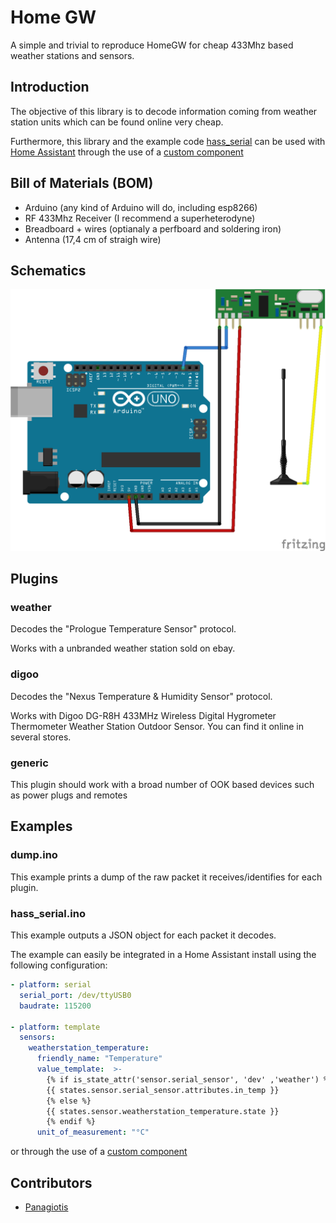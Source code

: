 # Home GW

A simple and trivial to reproduce HomeGW for cheap 433Mhz based weather stations and sensors.

## Introduction

The objective of this library is to decode information coming from weather station units which can be found online very cheap.

Furthermore, this library and the example code [hass_serial](https://github.com/dgomes/homeGW/tree/master/examples/hass_serial) can be used with [Home Assistant](http://home-assistant.io) through the use of a [custom component](https://github.com/dgomes/home-assistant-custom-components)

## Bill of Materials (BOM)

- Arduino (any kind of Arduino will do, including esp8266)
- RF 433Mhz Receiver (I recommend a superheterodyne)
- Breadboard + wires (optianaly a perfboard and soldering iron)
- Antenna (17,4 cm of straigh wire)

## Schematics

![Alt text](docs/HomeGW.png?raw=true "Schematic")


## Plugins

### weather

Decodes the "Prologue Temperature Sensor" protocol.

Works with a unbranded weather station sold on ebay.

### digoo

Decodes the "Nexus Temperature & Humidity Sensor" protocol.

Works with Digoo DG-R8H 433MHz Wireless Digital Hygrometer Thermometer Weather Station Outdoor Sensor. You can find it online in several stores.

### generic

This plugin should work with a broad number of OOK based devices such as power plugs and remotes

## Examples

### dump.ino

This example prints a dump of the raw packet it receives/identifies for each plugin.

### hass_serial.ino

This example outputs a JSON object for each packet it decodes.

The example can easily be integrated in a Home Assistant install using the following configuration:

```yaml
- platform: serial
  serial_port: /dev/ttyUSB0
  baudrate: 115200
  
- platform: template
  sensors:
    weatherstation_temperature:
      friendly_name: "Temperature"
      value_template:  >-
        {% if is_state_attr('sensor.serial_sensor', 'dev' ,'weather') %}
        {{ states.sensor.serial_sensor.attributes.in_temp }}
        {% else %}
        {{ states.sensor.weatherstation_temperature.state }}
        {% endif %}
      unit_of_measurement: "°C"
```

or through the use of a [custom component](https://github.com/dgomes/home-assistant-custom-components)

## Contributors
- [Panagiotis](https://github.com/maragelis)
